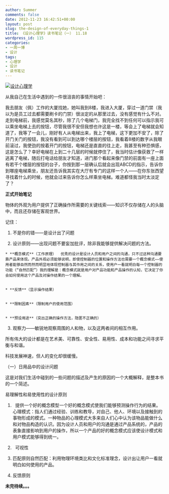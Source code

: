 ```yaml
---
author: Summer
comments: false
date: 2012-11-23 16:42:51+00:00
layout: post
slug: the-design-of-everyday-things-1
title: 《设计心理学》读书笔记（一） 11.18
wordpress_id: 115
categories:
- 一周一博
- 设计
tags:
- 心理学
- 设计
- 读书笔记
---
```


[![设计心理学](http://img3.douban.com/lpic/s4230854.jpg)](http://book.douban.com/subject/4606471/)

从我自己在生活中遇到的一件很沮丧的事情开始吧：

我去朋友（佩）工作的大厦找她，她叫我到8楼，我进入大厦，穿过一道门禁（我以为是员工过去都需要刷卡的门禁）很淡定的从那里过去，没有感觉有什么不对。走到电梯前，我感觉莫名其秒，除了几个电梯门，我完全找不到任何可以指示我可以乘坐电梯上去的按钮，尽管我很不安但我想也许这是一楼，等会上了电梯就会知道了，我等了一会儿，刚好有人从电梯出来，我上了电梯，这下更加不安了，除了开门关门的按钮，我没有看到可以到达哪个楼层的按钮，我看着8楼的数字从我眼前滚过，我使劲的按着开门的按钮，电梯还是直直的往上走，我甚至有种恐惧感，这是怎么了？幸好电梯在上到二十几层的时候就停住了，我当时估计像获救了一样逃离了电梯，随后打电话给朋友才知道，进门那个看起来像门禁的前面有一座上面有若干个楼层的按钮的台子，你按到那一层确认后就会出现ABCD的指示，告诉你到哪座电梯乘坐，朋友还告诉我其实在大厅有专门的这样一个人——在你东张西望寻找着什么的时候，他就会过来告诉你怎么样乘坐电梯。难道都怪我当时太淡定了？

**正式开始笔记**

物体的外观为用户提供了正确操作所需要的关键线索——知识不仅存储在人的头脑中，而且还存储在客观世界。

记住：




	
  1. 不是你的错——是设计出了问题

	
  2. 设计原则——出现问题不要妄加批评，除非我能够提供解决问题的方法。

	
    * **概念模式**（工作原理）  优秀的设计是设计人员和用户之间的沟通，只不过这种沟通要靠产品来体现。产品外观必须能够说明，即使控制器的位置和操作方法也需要一个概念模式——使用者能够自然而然而明显地体现控制器与其作用之间的关系，使用户一看就明白每一个控制器的功能（“自然匹配”）我的理解是：概念模式就是用户对产品功能和产品操作的认知，它决定了你会如何使用这个产品及对操作结果的一个理解。

	
    * **反馈**（显示操作结果）

	
    * **限制因素**（限制用户的使用范围）

	
    * **预设用途**（突出正确的操作方法，隐匿不正确的）




	
  3. 观察力——敏锐地观察周围的人和物，以及这两者间的相互作用。



所有伟大的设计都是在艺术美、可靠性、安全性、易用性、成本和功能之间寻求平衡与和谐。

科技发展神速，但人的变化却很缓慢。

（一）日用品中的设计问题

这是对我们生活中碰到的一些问题的描述及产生的原因的一个大概解释，是整本书的一个简述。

易理解性和易使用性的设计原则

	
  1.   提供一个好的概念模型一个好的概念模式使我们能够预测操作行为的结果。心理模式：指人们通过经验、训练和教导，对自己、他人、环境以及接触到的事物形成的模式。一种物品的心理模式大多来自人们心中认为该物品能做什么和对物品构造的认识。因为设计人员和用户的沟通是通过产品系统的，产品的表象直接影响到用户的操作，所以一个产品的好的概念模式应该使设计模式和用户模式能够得到统一。

	
  2.   可视性

	
  3. 匹配原则自然匹配：利用物理环境类比和文化标准理念，设计出让用户一看就明白如何使用的产品。

	
  4. 反馈原则


**未完待续。。。**
